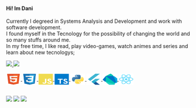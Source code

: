 #### Hi! Im Dani </br>
Currently I degreed in Systems Analysis and Development and work with software development.</br>
I found myself in the Tecnology for the possibility of changing the world and so many stuffs around me.</br>
In my free time, I like read, play video-games, watch animes and series and learn about new tecnologys;


<div>
  <a href="https://github.com/danipishinin">
  <div style="display: inline_block">
      <img height="180em" src="https://github-readme-stats.vercel.app/api?username=danipishinin&show_icons=true&theme=tokyonight&include_all_commits=true&count_private=true"/>
  <img height="180em" src="https://github-readme-stats.vercel.app/api/top-langs/?username=danipishinin&layout=compact&langs_count=7&theme=tokyonight"/>
    </div>
</div>
<div style="display: inline_block"><br>
  <img align="center" alt="Icon-HTML" height="30" width="40" src="https://raw.githubusercontent.com/devicons/devicon/master/icons/html5/html5-original.svg">
  <img align="center" alt="Icon-CSS" height="30" width="40" src="https://raw.githubusercontent.com/devicons/devicon/master/icons/css3/css3-original.svg">
  <img align="center" alt="Icon-Js" height="30" width="40" src="https://raw.githubusercontent.com/devicons/devicon/master/icons/javascript/javascript-plain.svg">
  <img align="center" alt="Icon-typescript" height="30" width="40" src="https://raw.githubusercontent.com/devicons/devicon/master/icons/typescript/typescript-original.svg">
  <img align="center" alt="Icon-python" height="30" width="40" src="https://raw.githubusercontent.com/devicons/devicon/master/icons/python/python-original.svg">
  <img align="center" alt="Icon-Flutter" height="30" width="40" src="https://raw.githubusercontent.com/devicons/devicon/master/icons/flutter/flutter-original.svg">
  <img align="center" alt="Icon-Dart" height="30" width="40" src="https://raw.githubusercontent.com/devicons/devicon/master/icons/dart/dart-original.svg">
  <img align="center" alt="Icon-Dart" height="30" width="40" src="https://raw.githubusercontent.com/devicons/devicon/master/icons/react/react-original.svg">
</div>
  
  ##
 
<div> 

  <a href="https://www.linkedin.com/in/danipishinin" target="_blank"><img src="https://img.shields.io/badge/-LinkedIn-%230077B5?style=for-the-badge&logo=linkedin&logoColor=white" target="_blank"></a> 
    <a href="https://www.instagram.com/danipishinin" target="_blank"><img src="https://img.shields.io/badge/-instagram-%23ff007f?style=for-the-badge&logo=instagram&logoColor=white" target="_blank"></a>
  <a href="https://www.twitter.com/danipishinin" target="_blank"><img src="https://img.shields.io/badge/-twitter-%230077B5?style=for-the-badge&logo=twitter&logoColor=white" target="_blank"></a> 
